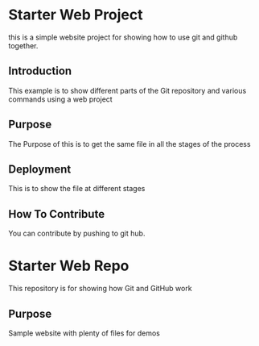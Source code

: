 # Starter Web Project

this is a simple website project for showing how to use git and github together.

## Introduction

This example is to show different parts of the Git repository and various commands using a web project 

## Purpose

The Purpose of this is to get the same file in all the stages of the process

## Deployment

This is to show the file at different stages

## How To Contribute

You can contribute by pushing to git hub.


# Starter Web Repo

This repository is for showing how Git and GitHub work

## Purpose

Sample website with plenty of files for demos
